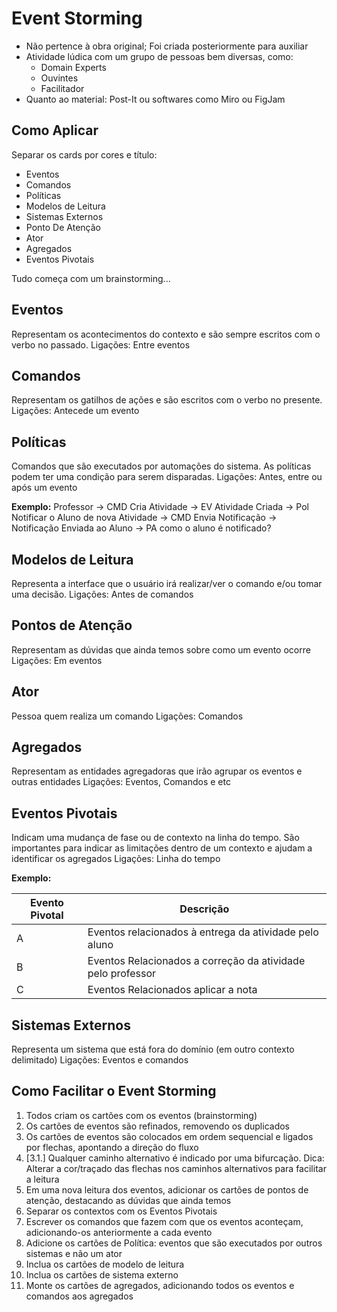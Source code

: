 # Event Storming
- Não pertence à obra original; Foi criada posteriormente para auxiliar
- Atividade lúdica com um grupo de pessoas bem diversas, como:
  - Domain Experts
  - Ouvintes
  - Facilitador
- Quanto ao material: Post-It ou softwares como Miro ou FigJam

## Como Aplicar

Separar os cards por cores e título:
- Eventos
- Comandos
- Políticas
- Modelos de Leitura
- Sistemas Externos
- Ponto De Atenção
- Ator
- Agregados
- Eventos Pivotais

Tudo começa com um brainstorming...

## Eventos
Representam os acontecimentos do contexto e são sempre escritos com o verbo no passado.
Ligações: Entre eventos

## Comandos
Representam os gatilhos de ações e são escritos com o verbo no presente.
Ligações: Antecede um evento

## Políticas
Comandos que são executados por automações do sistema. As políticas podem ter uma condição para serem disparadas.
Ligações: Antes, entre ou após um evento

**Exemplo:**
Professor -> CMD Cria Atividade -> EV Atividade Criada -> Pol Notificar o Aluno de nova Atividade -> CMD Envia Notificação -> Notificação Enviada ao Aluno -> PA como o aluno é notificado?

## Modelos de Leitura
Representa a interface que o usuário irá realizar/ver o comando e/ou tomar uma decisão.
Ligações: Antes de comandos

## Pontos de Atenção
Representam as dúvidas que ainda temos sobre como um evento ocorre
Ligações: Em eventos

## Ator
Pessoa quem realiza um comando
Ligações: Comandos

## Agregados
Representam as entidades agregadoras que irão agrupar os eventos e outras entidades
Ligações: Eventos, Comandos e etc

## Eventos Pivotais
Indicam uma mudança de fase ou de contexto na linha do tempo. São importantes para indicar as limitações dentro de um contexto e ajudam a identificar os agregados
Ligações: Linha do tempo

**Exemplo:**

| Evento Pivotal | Descrição |
|----------------|-----------|
| A | Eventos relacionados à entrega da atividade pelo aluno |
| B | Eventos Relacionados a correção da atividade pelo professor |
| C | Eventos Relacionados aplicar a nota |

## Sistemas Externos

Representa um sistema que está fora do domínio (em outro contexto delimitado)
Ligações: Eventos e comandos

## Como Facilitar o Event Storming

1. Todos criam os cartões com os eventos (brainstorming)
2. Os cartões de eventos são refinados, removendo os duplicados
3. Os cartões de eventos são colocados em ordem sequencial e ligados por flechas, apontando a direção do fluxo
4. [3.1.] Qualquer caminho alternativo é indicado por uma bifurcação. Dica: Alterar a cor/traçado das flechas nos caminhos alternativos para facilitar a leitura
5. Em uma nova leitura dos eventos, adicionar os cartões de pontos de atenção, destacando as dúvidas que ainda temos
6. Separar os contextos com os Eventos Pivotais
7. Escrever os comandos que fazem com que os eventos aconteçam, adicionando-os anteriormente a cada evento
8. Adicione os cartões de Política: eventos que são executados por outros sistemas e não um ator
9. Inclua os cartões de modelo de leitura
10. Inclua os cartões de sistema externo
11. Monte os cartões de agregados, adicionando todos os eventos e comandos aos agregados
